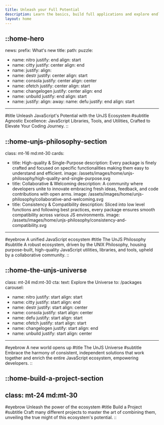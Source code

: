```yaml
---
title: Unleash your Full Potential
description: Learn the basics, build full applications and explore endless possibilities with our in‑depth articles.
layout: home
---
```


::home-hero
---
news:
  prefix: What's new
  title:
  path:
puzzle:
  - name: nitro
    justify: end
    align: start
  - name: citty
    justify: center
    align: end
  - name:
    justify:
    align:
  - name: destr
    justify: center
    align: start
  - name: consola
    justify: center
    align: center
  - name: ofetch
    justify: center
    align: start
  - name: changelogen
    justify: center
    align: end
  - name: unbuild
    justify: end
    align: start
  - name:
    justify:
    align:
away:
  name: defu
  justify: end
  align: start
---
#title
Unleash JavaScript's Potential with the UnJS Ecosystem
#subtitle
Agnostic Excellence: JavaScript Libraries, Tools, and Utilities, Crafted to Elevate Your Coding Journey.
::

::home-unjs-philosophy-section
---
class: mt-16 md:mt-30
cards:
  - title: High-quality & Single-Purpose
    description: Every package is finely crafted and focused on specific functionalities making them easy to understand and efficient.
    image: /assets/images/home/unjs-philosophy/high-quality-and-single-purpose.svg
  - title: Collaborative & Welcoming
    description: A community where developers unite to innovate embracing fresh ideas, feedback, and code contributions with open arms.
    image: /assets/images/home/unjs-philosophy/collaborative-and-welcoming.svg
  - title: Consistency & Compatibility
    description: Sliced into low level functions and following best practices, every package ensures smooth compatibility across various JS environments.
    image: /assets/images/home/unjs-philosophy/consistency-and-compatibility.svg
---
#eyebrow
A unified JavaScript ecosystem
#title
The UnJS Philosophy
#subtitle
A robust ecosystem, driven by the UNIX Philosophy, housing purpose-built, high-quality JavaScript utilities, libraries, and tools, upheld by a collaborative community.
::

<!-- ::home-learn-the-basics-section
---
class: mt-24 md:mt-30
---
#eyebrow
Develop a strong foundation
#title
Learn the basics
#subtitle
Embark on a journey through this vast ecosystem, unraveling the mysteries and unlocking the true potential of more than twenty amazing packages.
:: -->


::home-the-unjs-universe
---
class: mt-24 md:mt-30
cta:
  text: Explore the Universe
  to: /packages
carousel:
  - name: nitro
    justify: start
    align: start
  - name: citty
    justify: start
    align: end
  - name: destr
    justify: start
    align: center
  - name: consola
    justify: start
    align: center
  - name: defu
    justify: start
    align: start
  - name: ofetch
    justify: start
    align: start
  - name: changelogen
    justify: start
    align: end
  - name: unbuild
    justify: start
    align: center
---
#eyebrow
A new world opens up
#title
The UnJS Universe
#subtitle
Embrace the harmony of consistent, independent solutions that work together and enrich the entire JavaScript ecosystem, empowering developers.
::

::home-build-a-project-section
---
class: mt-24 md:mt-30
---
#eyebrow
Unleash the power of the ecosystem
#title
Build a Project
#subtitle
Craft many different projects to master the art of combining them, unveiling the true might of this ecosystem's potential.
::
